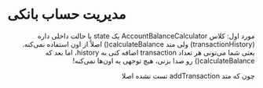 # مدیریت حساب بانکی

<div dir="rtl">
مورد اول:
کلاس AccountBalanceCalculator یک state یا حالت داخلی داره (transactionHistory) ولی متد calculateBalance() اصلاً از اون استفاده نمی‌کنه. یعنی شما می‌تونی هر تعداد transaction اضافه کنی به history، اما بعد که calculateBalance() رو صدا بزنی، هیچ توجهی به اون‌ها نمی‌کنه!

چون که متد addTransaction تست نشده اصلا

</div>
